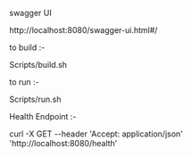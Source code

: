 swagger UI

http://localhost:8080/swagger-ui.html#/

to build :-

Scripts/build.sh

to run :-

Scripts/run.sh


Health Endpoint :-

curl -X GET --header 'Accept: application/json' 'http://localhost:8080/health'

